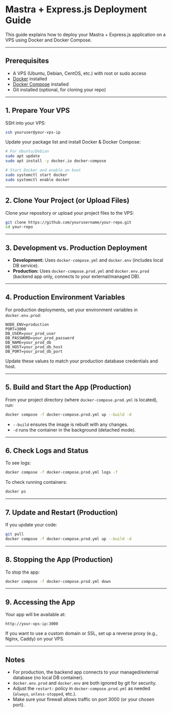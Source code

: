 # Mastra + Express.js Deployment Guide

This guide explains how to deploy your Mastra + Express.js application on a VPS using Docker and Docker Compose.

---

## Prerequisites

- A VPS (Ubuntu, Debian, CentOS, etc.) with root or sudo access
- [Docker](https://docs.docker.com/get-docker/) installed
- [Docker Compose](https://docs.docker.com/compose/install/) installed
- Git installed (optional, for cloning your repo)

---

## 1. Prepare Your VPS

SSH into your VPS:
```sh
ssh youruser@your-vps-ip
```

Update your package list and install Docker & Docker Compose:
```sh
# For Ubuntu/Debian
sudo apt update
sudo apt install -y docker.io docker-compose

# Start Docker and enable on boot
sudo systemctl start docker
sudo systemctl enable docker
```

---

## 2. Clone Your Project (or Upload Files)

Clone your repository or upload your project files to the VPS:
```sh
git clone https://github.com/yourusername/your-repo.git
cd your-repo
```

---

## 3. Development vs. Production Deployment

- **Development:** Uses `docker-compose.yml` and `docker.env` (includes local DB service).
- **Production:** Uses `docker-compose.prod.yml` and `docker.env.prod` (backend app only, connects to your external/managed DB).

---

## 4. Production Environment Variables

For production deployments, set your environment variables in `docker.env.prod`:

```env
NODE_ENV=production
PORT=3000
DB_USER=your_prod_user
DB_PASSWORD=your_prod_password
DB_NAME=your_prod_db
DB_HOST=your_prod_db_host
DB_PORT=your_prod_db_port
```

Update these values to match your production database credentials and host.

---

## 5. Build and Start the App (Production)

From your project directory (where `docker-compose.prod.yml` is located), run:

```sh
docker compose -f docker-compose.prod.yml up --build -d
```

- `--build` ensures the image is rebuilt with any changes.
- `-d` runs the container in the background (detached mode).

---

## 6. Check Logs and Status

To see logs:
```sh
docker compose -f docker-compose.prod.yml logs -f
```

To check running containers:
```sh
docker ps
```

---

## 7. Update and Restart (Production)

If you update your code:
```sh
git pull
docker compose -f docker-compose.prod.yml up --build -d
```

---

## 8. Stopping the App (Production)

To stop the app:
```sh
docker compose -f docker-compose.prod.yml down
```

---

## 9. Accessing the App

Your app will be available at:
```
http://your-vps-ip:3000
```

If you want to use a custom domain or SSL, set up a reverse proxy (e.g., Nginx, Caddy) on your VPS.

---

## Notes
- For production, the backend app connects to your managed/external database (no local DB container).
- `docker.env.prod` and `docker.env` are both ignored by git for security.
- Adjust the `restart:` policy in `docker-compose.prod.yml` as needed (`always`, `unless-stopped`, etc.).
- Make sure your firewall allows traffic on port 3000 (or your chosen port). 